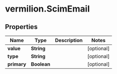 # vermilion.ScimEmail

## Properties

Name | Type | Description | Notes
------------ | ------------- | ------------- | -------------
**value** | **String** |  | [optional] 
**type** | **String** |  | [optional] 
**primary** | **Boolean** |  | [optional] 


